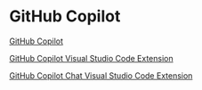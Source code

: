 # GitHub Copilot

[GitHub Copilot](https://github.com/features/copilot)

[GitHub Copilot Visual Studio Code Extension](https://marketplace.visualstudio.com/items?itemName=GitHub.copilot)  

[GitHub Copilot Chat Visual Studio Code Extension](https://marketplace.visualstudio.com/items?itemName=GitHub.copilot-chat)